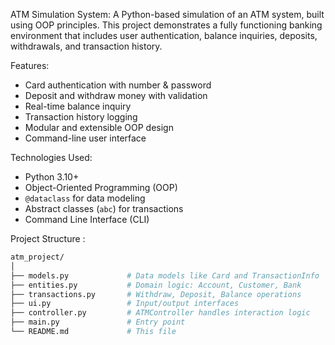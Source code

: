ATM Simulation System:
A Python-based simulation of an ATM system, built using OOP principles. This project demonstrates a fully functioning banking environment that includes user authentication, balance inquiries, deposits, withdrawals, and transaction history.

Features:

- Card authentication with number & password
- Deposit and withdraw money with validation
- Real-time balance inquiry
- Transaction history logging
- Modular and extensible OOP design
- Command-line user interface

Technologies Used:

- Python 3.10+
- Object-Oriented Programming (OOP)
- `@dataclass` for data modeling
- Abstract classes (`abc`) for transactions
- Command Line Interface (CLI)
  
Project Structure :

```bash
atm_project/
│
├── models.py             # Data models like Card and TransactionInfo
├── entities.py           # Domain logic: Account, Customer, Bank
├── transactions.py       # Withdraw, Deposit, Balance operations
├── ui.py                 # Input/output interfaces
├── controller.py         # ATMController handles interaction logic
├── main.py               # Entry point
└── README.md             # This file
